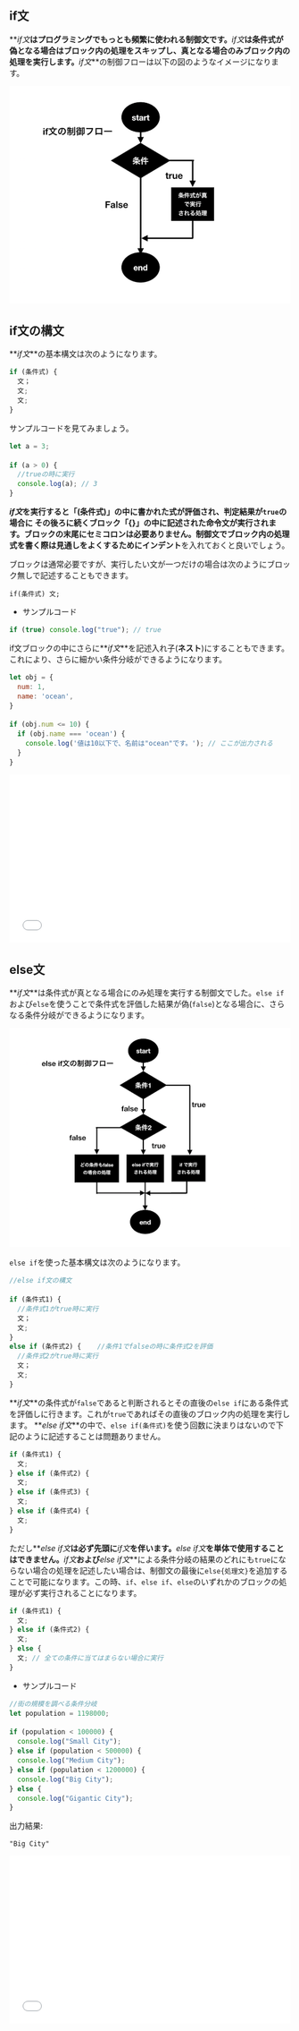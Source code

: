 ## if文

**_if文_**はプログラミングでもっとも頻繁に使われる制御文です。**_if文_**は条件式が偽となる場合はブロック内の処理をスキップし、真となる場合のみブロック内の処理を実行します。**_if文_**の制御フローは以下の図のようなイメージになります。

![Flowchart if](./images/flow-if.png)

## if文の構文

**_if文_**の基本構文は次のようになります。

```js
if (条件式) {
  文；
  文;
  文;
}
```
サンプルコードを見てみましょう。

```js
let a = 3;

if (a > 0) {
  //trueの時に実行
  console.log(a); // 3
}
```

**_if文_**を実行すると「(条件式)」の中に書かれた式が評価され、判定結果が`true`の場合に
その後ろに続くブロック「{}」の中に記述された命令文が実行されます。ブロックの末尾にセミコロンは必要ありません。制御文でブロック内の処理式を書く際は見通しをよくするために**インデント**を入れておくと良いでしょう。

ブロックは通常必要ですが、実行したい文が一つだけの場合は次のようにブロック無しで記述することもできます。

```
if(条件式) 文;
```

- サンプルコード

```js
if (true) console.log("true"); // true
```

if文ブロックの中にさらに**_if文_**を記述入れ子(**ネスト**)にすることもできます。これにより、さらに細かい条件分岐ができるようになります。
```js
let obj = {
  num: 1,
  name: 'ocean',
}

if (obj.num <= 10) {
  if (obj.name === 'ocean') {
    console.log('値は10以下で、名前は"ocean"です。'); // ここが出力される
  }
}
```

<iframe width="100%" height="300" src="//jsfiddle.net/codegrit_hiro/7uerqf30/2/embedded/js,html,css,result/dark/" allowfullscreen="allowfullscreen" allowpaymentrequest frameborder="0"></iframe>

## else文

**_if文_**は条件式が真となる場合にのみ処理を実行する制御文でした。`else if`および`else`を使うことで条件式を評価した結果が偽(`false`)となる場合に、さらなる条件分岐ができるようになります。

![Flowchart else](./images/flow-elseif.png)

`else if`を使った基本構文は次のようになります。

```js
//else if文の構文

if (条件式1) {
  //条件式1がtrue時に実行
  文；
  文;
}
else if (条件式2) {	//条件1でfalseの時に条件式2を評価
  //条件式2がtrue時に実行
  文；
  文;
}
```
**_if文_**の条件式が`false`であると判断されるとその直後の`else if`にある条件式を評価しに行きます。これが`true`であればその直後のブロック内の処理を実行します。
**_else if文_**の中で、`else if(条件式)`を使う回数に決まりはないので下記のように記述することは問題ありません。
```js
if (条件式1) {
  文;
} else if (条件式2) {
  文;
} else if (条件式3) {
  文;
} else if (条件式4) {
  文;
}
```


ただし**_else if文_**は必ず先頭に**_if文_**を伴います。**_else if文_**を単体で使用することはできません。**_if文_**および**_else if文_**による条件分岐の結果のどれにも`true`にならない場合の処理を記述したい場合は、制御文の最後に`else{処理文}`を追加することで可能になります。この時、`if`、`else if`、`else`のいずれかのブロックの処理が必ず実行されることになります。
```js
if (条件式1) {
  文;
} else if (条件式2) {
  文;
} else {
  文; // 全ての条件に当てはまらない場合に実行
}
```

- サンプルコード

```js
//街の規模を調べる条件分岐
let population = 1198000;

if (population < 100000) {
  console.log("Small City");
} else if (population < 500000) {
  console.log("Medium City");
} else if (population < 1200000) {
  console.log("Big City");
} else {
  console.log("Gigantic City");
}
```

出力結果:
```
"Big City"
```

<iframe width="100%" height="300" src="//jsfiddle.net/codegrit_hiro/qe7fau9h/2/embedded/js,html,css,result/dark/" allowfullscreen="allowfullscreen" allowpaymentrequest frameborder="0"></iframe>